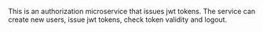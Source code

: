 This is an authorization microservice that issues jwt tokens.
The service can create new users, issue jwt tokens, check token validity and logout.